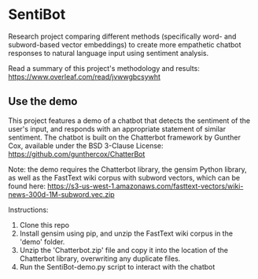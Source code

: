 # SentiBot
Research project comparing different methods (specifically word- and subword-based vector embeddings) to create more empathetic chatbot responses to natural language input using sentiment analysis.

Read a summary of this project's methodology and results: https://www.overleaf.com/read/jvwwgbcsywht

## Use the demo
This project features a demo of a chatbot that detects the sentiment of the user's input, and responds with an appropriate statement of similar sentiment. The chatbot is built on the Chatterbot framework by Gunther Cox, available under the BSD 3-Clause License: https://github.com/gunthercox/ChatterBot

Note: the demo requires the Chatterbot library, the gensim Python library, as well as the FastText wiki corpus with subword vectors, which can be found here: https://s3-us-west-1.amazonaws.com/fasttext-vectors/wiki-news-300d-1M-subword.vec.zip

Instructions:

1. Clone this repo
2. Install gensim using pip, and unzip the FastText wiki corpus in the 'demo' folder.
3. Unzip the 'Chatterbot.zip' file and copy it into the location of the Chatterbot library, overwriting any duplicate files.
3. Run the SentiBot-demo.py script to interact with the chatbot
